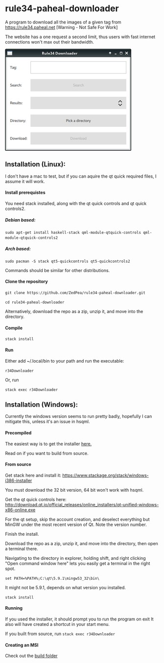 # rule34-paheal-downloader
A program to download all the images of a given tag from https://rule34.paheal.net [Warning - Not Safe For Work]

The website has a one request a second limit, thus users with fast internet connections won't max out their bandwidth.

![Screenshot of program](r34downloader.png?raw=true "Screenshot of program")

## Installation (Linux):

I don't have a mac to test, but if you can aquire the qt quick required files, I assume it will work.

#### Install prerequistes
You need stack installed, along with the qt quick controls and qt quick controls2.

##### Debian based:
`sudo apt-get install haskell-stack qml-module-qtquick-controls qml-module-qtquick-controls2`

##### Arch based:
`sudo pacman -S stack qt5-quickcontrols qt5-quickcontrols2`

Commands should be similar for other distributions.

#### Clone the repository
`git clone https://github.com/ZedPea/rule34-paheal-downloader.git`

`cd rule34-paheal-downloader`

Alternatively, download the repo as a zip, unzip it, and move into the directory.

#### Compile
`stack install`

#### Run

Either add ~/.local/bin to your path and run the executable:

`r34Downloader`

Or, run

`stack exec r34Downloader`


## Installation (Windows):

Currently the windows version seems to run pretty badly, hopefully I can mitigate this, unless it's an issue in hsqml.

#### Precompiled

The easiest way is to get the installer [here.](https://github.com/ZedPea/rule34-paheal-downloader/releases)

Read on if you want to build from source.

#### From source

Get stack here and install it: https://www.stackage.org/stack/windows-i386-installer

You must download the 32 bit version, 64 bit won't work with hsqml.

Get the qt quick controls here: http://download.qt.io/official_releases/online_installers/qt-unified-windows-x86-online.exe

For the qt setup, skip the account creation, and deselect everything but MinGW under the most recent version of Qt. 
Note the version number.

Finish the install.

Download the repo as a zip, unzip it, and move into the directory, then open a terminal there.

Navigating to the directory in explorer, holding shift, and right clicking
"Open command window here" lets you easily get a terminal in the right spot.

`set PATH=%PATH%;C:\qt\5.9.1\mingw53_32\bin\`

It might not be 5.9.1, depends on what version you installed.

`stack install`

#### Running

If you used the installer, it should prompt you to run the program on exit
It also will have created a shortcut in your start menu.

If you built from source, run `stack exec r34Downloader`

#### Creating an MSI

Check out the [build folder](build)
